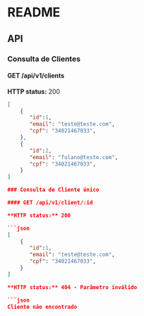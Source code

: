 # README

## API 

### Consulta de Clientes

#### GET /api/v1/clients

**HTTP status:** 200

```json 
[
    {
       "id":1,
       "email": "teste@teste.com",
       "cpf": "34021467033",
    },
    {
       "id":2,
       "email": "fulano@teste.com",
       "cpf": "34021467033",
    }
]

### Consulta de Cliente único

#### GET /api/v1/client/:id

**HTTP status:** 200

```json 
[
    {
       "id":1,
       "email": "teste@teste.com",
       "cpf": "34021467033",
    }
]

**HTTP status:** 404 - Parâmetro inválido

```json
Cliente não encontrado
```
